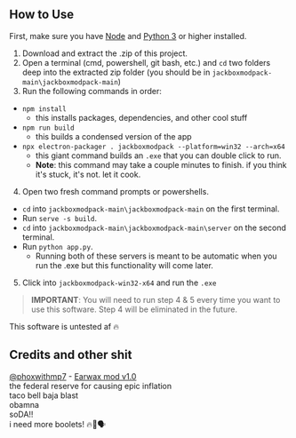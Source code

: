 ## How to Use
First, make sure you have [Node](https://nodejs.org/en/download) and [Python 3](https://www.python.org/downloads/) or higher installed.
1. Download and extract the .zip of this project.
2. Open a terminal (cmd, powershell, git bash, etc.) and `cd` two folders deep into the extracted zip folder (you should be in `jackboxmodpack-main\jackboxmodpack-main`)
3. Run the following commands in order:
- `npm install`
  - this installs packages, dependencies, and other cool stuff
- `npm run build`
  - this builds a condensed version of the app
- `npx electron-packager . jackboxmodpack --platform=win32 --arch=x64`
  - this giant command builds an `.exe` that you can double click to run.
  - **Note**: this command may take a couple minutes to finish. if you think it's stuck, it's not. let it cook.
4.  Open two fresh command prompts or powershells.
  - `cd` into `jackboxmodpack-main\jackboxmodpack-main` on the first terminal.
  - Run `serve -s build`.
  - `cd` into `jackboxmodpack-main\jackboxmodpack-main\server` on the second terminal.
  - Run `python app.py`.
    - Running both of these servers is meant to be automatic when you run the .exe but this functionality will come later.
5. Click into `jackboxmodpack-win32-x64` and run the `.exe`
> **IMPORTANT**: You will need to run step 4 & 5 every time you want to use this software. Step 4 will be eliminated in the future.

This software is untested af 🔥

## Credits and other shit
[@phoxwithmp7](https://github.com/phoxwithmp7) - [Earwax mod v1.0](https://github.com/PhoxWithMP7/WaxOgg)<br>
the federal reserve for causing epic inflation<br>
taco bell baja blast<br>
obamna<br>
soDA!!<br>
i need more boolets! 🔥🥶🗣<br>
